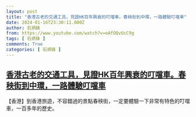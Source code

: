 ```yaml
---
layout: post
title: "香港古老的交通工具，見證HK百年興衰的叮噹車。春秧街到中環，一路體驗叮噹車"
date: 2024-01-16T23:30:11.000Z
author: 石炳鋒
from: https://www.youtube.com/watch?v=oAfOQvUcC9g
tags: [ 石炳锋 ]
comments: True
categories: [ 石炳锋 ]
---
```

<!--1705447811000-->
[香港古老的交通工具，見證HK百年興衰的叮噹車。春秧街到中環，一路體驗叮噹車](https://www.youtube.com/watch?v=oAfOQvUcC9g)
------

<div>
【香港】到香港旅遊，不容錯過的景點春秧街，一定要體驗一下非常有特色的叮噹車，一百多年的歷史。
</div>
